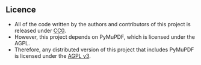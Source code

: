 ## Licence

- All of the code written by the authors and contributors of this project is
  released under [CC0](Licence.txt).
- However, this project depends on PyMuPDF, which is licensed under the AGPL.
- Therefore, any distributed version of this project that includes PyMuPDF is
  licensed under the [AGPL v3](Licence-AGPL.txt).
